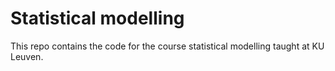 # Statistical modelling

This repo contains the code for the course statistical modelling taught at KU Leuven.
